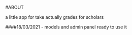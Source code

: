 #ABOUT

a little app for take actually grades for scholars

####18/03/2021 - models and admin panel ready to use it
